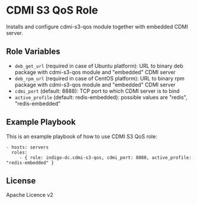 CDMI S3 QoS Role
=========

Installs and configure cdmi-s3-qos module together with embedded CDMI server.

Role Variables
--------------

- `deb_get_url` (required in case of Ubuntu platform): URL to binary deb package with cdmi-s3-qos module and "embedded" CDMI server
- `deb_rpm_url` (required in case of CentOS platform): URL to binary rpm package with cdmi-s3-qos module and "embedded" CDMI server
- `cdmi_port` (default: 8888): TCP port to which CDMI server is to bind
- `active_profile` (default: redis-embedded): possible values are "redis", "redis-embedded"



Example Playbook
----------------

This is an example playbook of how to use CDMI S3 QoS role:

    - hosts: servers
      roles:
         - { role: indigo-dc.cdmi-s3-qos, cdmi_port: 8080, active_profile: "redis-embedded" }

License
-------

Apache Licence v2
